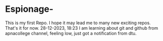 # Espionage-
This is my first Repo. I hope it may lead me to many new exciting repos. That's it for now.
28-12-2023, 18:23 
I am learning about git and github from apnacollege channel, feeling low, just got a notification from dtu.
